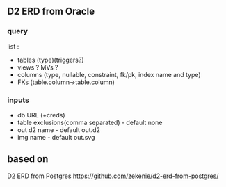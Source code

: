 ## D2 ERD from Oracle

### query
list :
 - tables (type)(triggers?)
 - views ? MVs ?
 - columns (type, nullable, constraint, fk/pk, index name and type)
 - FKs (table.column->table.column)

### inputs
 - db URL (+creds)
 - table exclusions(comma separated) - default none
 - out d2 name - default out.d2
 - img name - default out.svg
   


## based on
D2 ERD from Postgres
https://github.com/zekenie/d2-erd-from-postgres/
